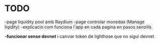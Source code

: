 # TODO
-page liquidity pool amb Raydium
-page controlar monedas (Manage liqidity)
-explicacio com funciona l'app en cada pagina en pasos senzills

-**funcionar sense devnet** i canviar token de lighthose que no sigui devnet
